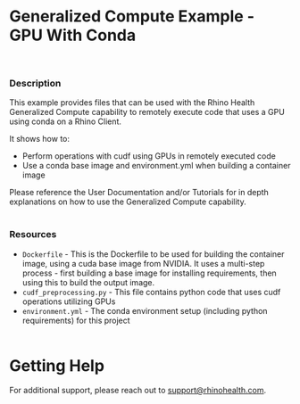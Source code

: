 # Generalized Compute Example - GPU With Conda
<br/>

### **Description**

This example provides files that can be used with the Rhino Health Generalized Compute capability to remotely execute code that uses a GPU using conda on a Rhino Client.

It shows how to:
* Perform operations with cudf using GPUs in remotely executed code
* Use a conda base image and environment.yml when building a container image

Please reference the User Documentation and/or Tutorials for in depth explanations on how to use the Generalized Compute capability.
<br/><br/>

### **Resources**
- `Dockerfile` - This is the Dockerfile to be used for building the container image, using a cuda base image from NVIDIA. It uses a multi-step process - first building a base image for installing requirements, then using this to build the output image.
- `cudf_preprocessing.py` - This file contains python code that uses cudf operations utilizing GPUs
- `environment.yml` - The conda environment setup (including python requirements) for this project
<br><br>

# Getting Help
For additional support, please reach out to [support@rhinohealth.com](mailto:support@rhinohealth.com).
